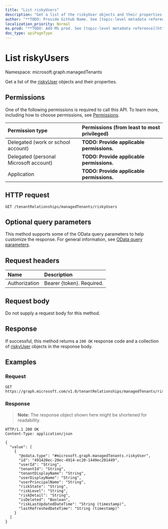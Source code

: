 ```yaml
---
title: "List riskyUsers"
description: "Get a list of the riskyUser objects and their properties."
author: "**TODO: Provide Github Name. See [topic-level metadata reference](https://msgo.azurewebsites.net/add/document/guidelines/metadata.html#topic-level-metadata)**"
localization_priority: Normal
ms.prod: "**TODO: Add MS prod. See [topic-level metadata reference](https://msgo.azurewebsites.net/add/document/guidelines/metadata.html#topic-level-metadata)**"
doc_type: apiPageType
---
```


# List riskyUsers
Namespace: microsoft.graph.managedTenants



Get a list of the [riskyUser](../resources/managedtenants-riskyuser.md) objects and their properties.

## Permissions
One of the following permissions is required to call this API. To learn more, including how to choose permissions, see [Permissions](/graph/permissions-reference).

|Permission type|Permissions (from least to most privileged)|
|:---|:---|
|Delegated (work or school account)|**TODO: Provide applicable permissions.**|
|Delegated (personal Microsoft account)|**TODO: Provide applicable permissions.**|
|Application|**TODO: Provide applicable permissions.**|

## HTTP request

<!-- {
  "blockType": "ignored"
}
-->
``` http
GET /tenantRelationships/managedTenants/riskyUsers
```

## Optional query parameters
This method supports some of the OData query parameters to help customize the response. For general information, see [OData query parameters](/graph/query-parameters).

## Request headers
|Name|Description|
|:---|:---|
|Authorization|Bearer {token}. Required.|

## Request body
Do not supply a request body for this method.

## Response

If successful, this method returns a `200 OK` response code and a collection of [riskyUser](../resources/riskyuser.md) objects in the response body.

## Examples

### Request
<!-- {
  "blockType": "request",
  "name": "list_riskyuser"
}
-->
``` http
GET https://graph.microsoft.com/v1.0/tenantRelationships/managedTenants/riskyUsers
```


### Response
>**Note:** The response object shown here might be shortened for readability.
<!-- {
  "blockType": "response",
  "truncated": true,
  "@odata.type": "Collection(microsoft.graph.managedTenants.riskyUser)"
}
-->
``` http
HTTP/1.1 200 OK
Content-Type: application/json

{
  "value": [
    {
      "@odata.type": "#microsoft.graph.managedTenants.riskyUser",
      "id": "491420ec-20ec-4914-ec20-1449ec201449",
      "userId": "String",
      "tenantId": "String",
      "tenantDisplayName": "String",
      "userDisplayName": "String",
      "userPrincipalName": "String",
      "riskState": "String",
      "riskLevel": "String",
      "riskDetail": "String",
      "isDeleted": "Boolean",
      "riskLastUpdatedDateTime": "String (timestamp)",
      "lastRefreshedDateTime": "String (timestamp)"
    }
  ]
}
```

